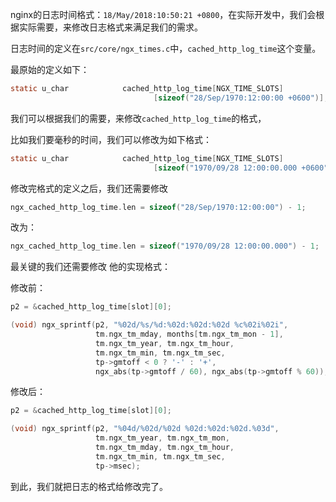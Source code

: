 nginx的日志时间格式：`18/May/2018:10:50:21 +0800`，在实际开发中，我们会根据实际需要，来修改日志格式来满足我们的需求。

日志时间的定义在`src/core/ngx_times.c`中，`cached_http_log_time`这个变量。

最原始的定义如下：
```c
static u_char            cached_http_log_time[NGX_TIME_SLOTS]
                                [sizeof("28/Sep/1970:12:00:00 +0600")];
```

我们可以根据我们的需要，来修改`cached_http_log_time`的格式，

比如我们要毫秒的时间，我们可以修改为如下格式：
```c
static u_char            cached_http_log_time[NGX_TIME_SLOTS]
                                [sizeof("1970/09/28 12:00:00.000 +0600")];
```

修改完格式的定义之后，我们还需要修改
```c
ngx_cached_http_log_time.len = sizeof("28/Sep/1970:12:00:00") - 1;
```
改为：
```c
ngx_cached_http_log_time.len = sizeof("1970/09/28 12:00:00.000") - 1;
```
最关键的我们还需要修改 他的实现格式：

修改前：
```c
p2 = &cached_http_log_time[slot][0];

(void) ngx_sprintf(p2, "%02d/%s/%d:%02d:%02d:%02d %c%02i%02i",
                   tm.ngx_tm_mday, months[tm.ngx_tm_mon - 1],
                   tm.ngx_tm_year, tm.ngx_tm_hour,
                   tm.ngx_tm_min, tm.ngx_tm_sec,
                   tp->gmtoff < 0 ? '-' : '+',
                   ngx_abs(tp->gmtoff / 60), ngx_abs(tp->gmtoff % 60));¬
```
修改后：
```c
p2 = &cached_http_log_time[slot][0];

(void) ngx_sprintf(p2, "%04d/%02d/%02d %02d:%02d:%02d.%03d",
                   tm.ngx_tm_year, tm.ngx_tm_mon,
                   tm.ngx_tm_mday, tm.ngx_tm_hour,
                   tm.ngx_tm_min, tm.ngx_tm_sec,
                   tp->msec);
```
到此，我们就把日志的格式给修改完了。

